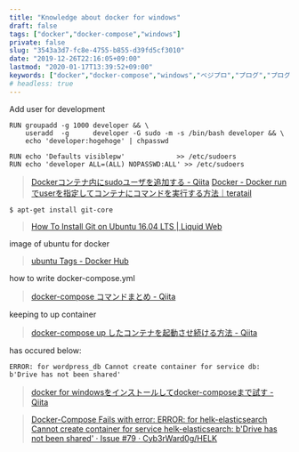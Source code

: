 ```yaml
---
title: "Knowledge about docker for windows"
draft: false
tags: ["docker","docker-compose","windows"]
private: false
slug: "3543a3d7-fc8e-4755-b855-d39fd5cf3010"
date: "2019-12-26T22:16:05+09:00"
lastmod: "2020-01-17T13:39:52+09:00"
keywords: ["docker","docker-compose","windows","ベジプロ","プログ","プログラム"]
# headless: true
---
```


Add user for development
```
RUN groupadd -g 1000 developer && \
    useradd  -g      developer -G sudo -m -s /bin/bash developer && \
    echo 'developer:hogehoge' | chpasswd

RUN echo 'Defaults visiblepw'             >> /etc/sudoers
RUN echo 'developer ALL=(ALL) NOPASSWD:ALL' >> /etc/sudoers
```

> [Dockerコンテナ内にsudoユーザを追加する - Qiita](https://qiita.com/iganari/items/1d590e358a029a1776d6)
> [Docker - Docker run でuserを指定してコンテナにコマンドを実行する方法｜teratail](https://teratail.com/questions/57959)

```
$ apt-get install git-core
```

> [How To Install Git on Ubuntu 16.04 LTS | Liquid Web](https://www.liquidweb.com/kb/install-git-ubuntu-16-04-lts/)

image of ubuntu for docker
> [ubuntu Tags - Docker Hub](https://hub.docker.com/_/ubuntu?tab=tags)

how to write docker-compose.yml
> [docker-compose コマンドまとめ - Qiita](https://qiita.com/wasanx25/items/d47caf37b79e855af95f)

keeping to up container 
> [docker-compose up したコンテナを起動させ続ける方法 - Qiita](https://qiita.com/sekitaka_1214/items/2af73d5dc56c6af8a167)

has occured below:
```
ERROR: for wordpress_db Cannot create container for service db: b'Drive has not been shared'
```

> [docker for windowsをインストールしてdocker-composeまで試す - Qiita](https://qiita.com/tettsu__/items/390d280f5078695b4cf9)

> [Docker-Compose Fails with error: ERROR: for helk-elasticsearch Cannot create container for service helk-elasticsearch: b'Drive has not been shared' · Issue #79 · Cyb3rWard0g/HELK](https://github.com/Cyb3rWard0g/HELK/issues/79)
